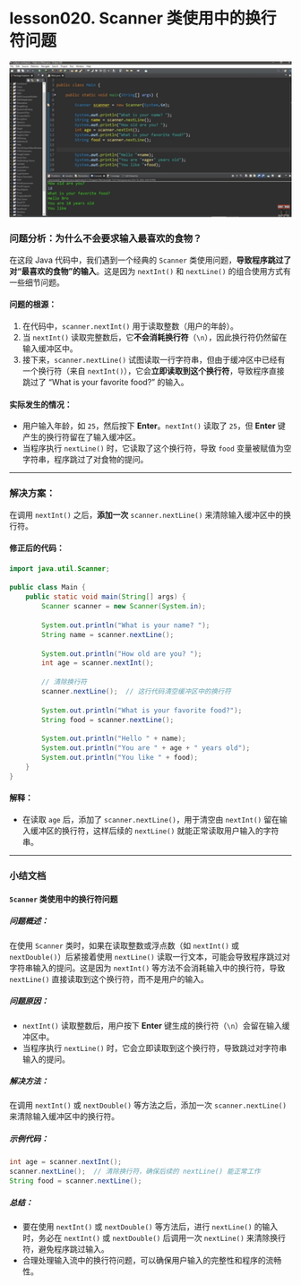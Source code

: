 # lesson020. Scanner 类使用中的换行符问题

![img](../images/1725880854183-bfb8c1fb-1755-4ea9-8bdd-e6e6e832ce92.png)

### **问题分析：为什么不会要求输入最喜欢的食物？**

在这段 Java 代码中，我们遇到一个经典的 `Scanner` 类使用问题，**导致程序跳过了对“最喜欢的食物”的输入**。这是因为 `nextInt()` 和 `nextLine()` 的组合使用方式有一些细节问题。

#### **问题的根源：**

1. 在代码中，`scanner.nextInt()` 用于读取整数（用户的年龄）。
2. 当 `nextInt()` 读取完整数后，它**不会消耗换行符**（`\n`），因此换行符仍然留在输入缓冲区中。
3. 接下来，`scanner.nextLine()` 试图读取一行字符串，但由于缓冲区中已经有一个换行符（来自 `nextInt()`），它会**立即读取到这个换行符**，导致程序直接跳过了 “What is your favorite food?” 的输入。

#### **实际发生的情况：**

- 用户输入年龄，如 `25`，然后按下 **Enter**。`nextInt()` 读取了 `25`，但 **Enter** 键产生的换行符留在了输入缓冲区。
- 当程序执行 `nextLine()` 时，它读取了这个换行符，导致 `food` 变量被赋值为空字符串，程序跳过了对食物的提问。

------

### **解决方案：**

在调用 `nextInt()` 之后，**添加一次** `scanner.nextLine()` 来清除输入缓冲区中的换行符。

#### 修正后的代码：

```java
import java.util.Scanner;

public class Main {
    public static void main(String[] args) {
        Scanner scanner = new Scanner(System.in);

        System.out.println("What is your name? ");
        String name = scanner.nextLine();

        System.out.println("How old are you? ");
        int age = scanner.nextInt();

        // 清除换行符
        scanner.nextLine();  // 这行代码清空缓冲区中的换行符

        System.out.println("What is your favorite food?");
        String food = scanner.nextLine();

        System.out.println("Hello " + name);
        System.out.println("You are " + age + " years old");
        System.out.println("You like " + food);
    }
}
```

#### **解释：**

- 在读取 `age` 后，添加了 `scanner.nextLine()`，用于清空由 `nextInt()` 留在输入缓冲区的换行符，这样后续的 `nextLine()` 就能正常读取用户输入的字符串。

------

### **小结文档**

#### `Scanner` **类使用中的换行符问题**

##### **问题概述：**

在使用 `Scanner` 类时，如果在读取整数或浮点数（如 `nextInt()` 或 `nextDouble()`）后紧接着使用 `nextLine()` 读取一行文本，可能会导致程序跳过对字符串输入的提问。这是因为 `nextInt()` 等方法不会消耗输入中的换行符，导致 `nextLine()` 直接读取到这个换行符，而不是用户的输入。

##### **问题原因：**

- `nextInt()` 读取整数后，用户按下 **Enter** 键生成的换行符（`\n`）会留在输入缓冲区中。
- 当程序执行 `nextLine()` 时，它会立即读取到这个换行符，导致跳过对字符串输入的提问。

##### **解决方法：**

在调用 `nextInt()` 或 `nextDouble()` 等方法之后，添加一次 `scanner.nextLine()` 来清除输入缓冲区中的换行符。

##### **示例代码：**

```java
int age = scanner.nextInt();
scanner.nextLine();  // 清除换行符，确保后续的 nextLine() 能正常工作
String food = scanner.nextLine();
```

##### **总结：**

- 要在使用 `nextInt()` 或 `nextDouble()` 等方法后，进行 `nextLine()` 的输入时，务必在 `nextInt()` 或 `nextDouble()` 后调用一次 `nextLine()` 来清除换行符，避免程序跳过输入。
- 合理处理输入流中的换行符问题，可以确保用户输入的完整性和程序的流畅性。